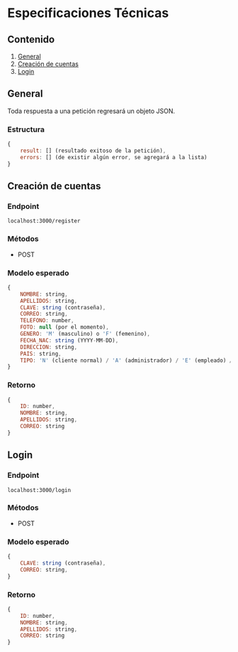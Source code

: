 # Especificaciones Técnicas

## Contenido
1. [General](#general)
2. [Creación de cuentas](#creacion_cuentas)
3. [Login](#login)

<a id="general"></a>
## General
Toda respuesta a una petición regresará un objeto JSON.
### Estructura
```javascript
{
    result: [] (resultado exitoso de la petición),
    errors: [] (de existir algún error, se agregará a la lista)
} 
```

<a id="creacion_cuentas"></a>
## Creación de cuentas

### Endpoint

```
localhost:3000/register
```

### Métodos
- POST

### Modelo esperado
```javascript
{
    NOMBRE: string,
    APELLIDOS: string,
    CLAVE: string (contraseña),
    CORREO: string,
    TELEFONO: number,
    FOTO: null (por el momento),
    GENERO: 'M' (masculino) o 'F' (femenino),
    FECHA_NAC: string (YYYY-MM-DD),
    DIRECCION: string,
    PAIS: string,
    TIPO: 'N' (cliente normal) / 'A' (administrador) / 'E' (empleado) / 'P' (cliente premium)
} 
```

### Retorno

```javascript
{
    ID: number,
    NOMBRE: string,
    APELLIDOS: string,
    CORREO: string
} 
```
<a id="login"></a>
## Login

### Endpoint

```
localhost:3000/login
```

### Métodos
- POST

### Modelo esperado
```javascript
{
    CLAVE: string (contraseña),
    CORREO: string,
} 
```

### Retorno

```javascript
{
    ID: number,
    NOMBRE: string,
    APELLIDOS: string,
    CORREO: string
} 
```